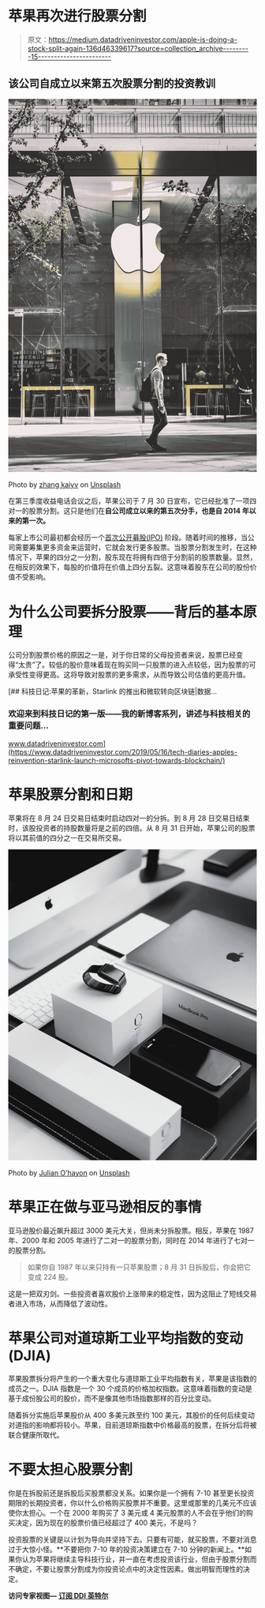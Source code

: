 # 苹果再次进行股票分割

> 原文：<https://medium.datadriveninvestor.com/apple-is-doing-a-stock-split-again-136d46339617?source=collection_archive---------15----------------------->

## 该公司自成立以来第五次股票分割的投资教训

![](img/d4ed5f37463b0bcc1415d565099602ae.png)

Photo by [zhang kaiyv](https://unsplash.com/@zhangkaiyv?utm_source=medium&utm_medium=referral) on [Unsplash](https://unsplash.com?utm_source=medium&utm_medium=referral)

在第三季度收益电话会议之后，苹果公司于 7 月 30 日宣布，它已经批准了一项四对一的股票分割。这只是他们在**自公司成立以来的第五次分手，也是自 2014 年以来的第一次。**

每家上市公司最初都会经历一个[首次公开募股(IPO)](https://www.ig.com/au/shares/ipos/what-is-an-ipo) 阶段。随着时间的推移，当公司需要筹集更多资金来运营时，它就会发行更多股票。当股票分割发生时，在这种情况下，苹果的四分之一分割，股东现在将拥有四倍于分割前的股票数量。显然，在相反的效果下，每股的价值将在价值上四分五裂。这意味着股东在公司的股份价值不受影响。

# 为什么公司要拆分股票——背后的基本原理

公司分割股票价格的原因之一是，对于你日常的父母投资者来说，股票已经变得“太贵”了。较低的股价意味着现在购买同一只股票的进入点较低，因为股票的可承受性变得更高。这将导致对股票的更多需求，从而导致公司估值的更高升值。

[](https://www.datadriveninvestor.com/2019/05/16/tech-diaries-apples-reinvention-starlink-launch-microsofts-pivot-towards-blockchain/) [## 科技日记:苹果的革新，Starlink 的推出和微软转向区块链|数据…

### 欢迎来到科技日记的第一版——我的新博客系列，讲述与科技相关的重要问题…

www.datadriveninvestor.com](https://www.datadriveninvestor.com/2019/05/16/tech-diaries-apples-reinvention-starlink-launch-microsofts-pivot-towards-blockchain/) 

# 苹果股票分割和日期

苹果将在 8 月 24 日交易日结束时启动四对一的分拆。到 8 月 28 日交易日结束时，该股投资者的持股数量将是之前的四倍。从 8 月 31 日开始，苹果公司的股票将以其前值的四分之一在交易所交易。

![](img/cc7d66c4630718a3db5da1b2c285e671.png)

Photo by [Julian O’hayon](https://unsplash.com/@anckor?utm_source=medium&utm_medium=referral) on [Unsplash](https://unsplash.com?utm_source=medium&utm_medium=referral)

# 苹果正在做与亚马逊相反的事情

亚马逊股价最近飙升超过 3000 美元大关，但尚未分拆股票。相反，苹果在 1987 年、2000 年和 2005 年进行了二对一的股票分割，同时在 2014 年进行了七对一的股票分割。

> 如果你自 1987 年以来只持有一只苹果股票；8 月 31 日拆股后，你会把它变成 224 股。

这是一把双刃剑。一些投资者喜欢股价上涨带来的稳定性，因为这阻止了短线交易者进入市场，从而降低了波动性。

# 苹果公司对道琼斯工业平均指数的变动(DJIA)

苹果股票拆分将产生的一个重大变化与道琼斯工业平均指数有关，苹果是该指数的成员之一。DJIA 指数是一个 30 个成员的价格加权指数。这意味着指数的变动是基于成份股公司的股价，而不是像其他市场指数那样的百分比变动。

随着拆分实施后苹果股价从 400 多美元跌至约 100 美元，其股价的任何后续变动对道指的影响都将较小。苹果，目前道琼斯指数中价格最高的股票，在拆分后将被联合健康所取代。

# 不要太担心股票分割

你是在拆股前还是拆股后买股票都没关系。如果你是一个拥有 7-10 甚至更长投资期限的长期投资者，你以什么价格购买股票并不重要。这里或那里的几美元不应该使你太担心。一个在 2000 年购买了 3 美元或 4 美元股票的人不会在乎他们的购买决定，因为现在的股票价值已经超过了 400 美元，不是吗？

投资股票的关键是以计划为导向并坚持下去。只要有可能，就买股票，不要对消息过于大惊小怪。**不要把你 7-10 年的投资决策建立在 7-10 分钟的新闻上。**如果你认为苹果将继续主导科技行业，并一直在考虑投资该行业，但由于股票分割而不确定，不要让股票分割成为你投资论点中的决定性因素。做出明智而理性的决定。

**访问专家视图—** [**订阅 DDI 英特尔**](https://datadriveninvestor.com/ddi-intel)